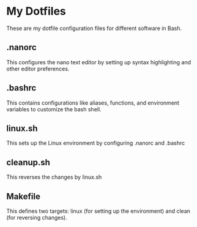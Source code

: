 # My Dotfiles
These are my dotfile configuration files for different software in Bash.

## .nanorc
This configures the nano text editor by setting up syntax highlighting and other editor preferences.

## .bashrc
This contains configurations like aliases, functions, and environment variables to customize the bash shell.

## linux.sh
This sets up the Linux environment by configuring .nanorc and .bashrc

## cleanup.sh
This reverses the changes by linux.sh

## Makefile
This defines two targets: linux (for setting up the environment) and clean (for reversing changes).
